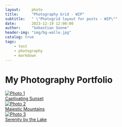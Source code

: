 ```yaml
---
layout:     photo
title:      "Photography Grid - WIP"
subtitle:   " \"Photogrid layout for posts - WIP\""
date:       2023-12-19 12:00:00
author:     "Sebastian Sonne"
header-img: "img/bg-walle.jpg"
catalog: true
tags:
    - test
    - photography
    - markdown
---
```


# My Photography Portfolio

<div class="photo-grid">
  <a href="https://sebastian-sonne.github.io/img/bg_construction.jpeg" class="photo-item">
    <img src="https://sebastian-sonne.github.io/img/bg_construction.jpeg" alt="Photo 1">
    <figcaption>Captivating Sunset</figcaption>
  </a>
  <a href="https://sebastian-sonne.github.io/img/bg_construction.jpeg" class="photo-item">
    <img src="https://sebastian-sonne.github.io/img/bg_construction.jpeg" alt="Photo 2">
    <figcaption>Majestic Mountains</figcaption>
  </a>
  <a href="https://sebastian-sonne.github.io/img/bg_construction.jpeg" class="photo-item">
    <img src="https://sebastian-sonne.github.io/img/bg_construction.jpeg" alt="Photo 3">
    <figcaption>Serenity by the Lake</figcaption>
  </a>
  <!-- Add more images as needed -->
</div>
